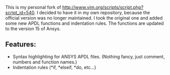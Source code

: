 This is my personal fork of http://www.vim.org/scripts/script.php?script_id=540. I decided to have it in my own repository, because the official version was no longer maintained. I took the original one and added some new APDL functions and indentation rules. The functions are updated to the version 15 of Ansys.

## Features:

* Syntax highlighting for ANSYS APDL files. (Nothing fancy, just comment, numbers and function names.)
* Indentation rules (*if, *elseif, *do, etc...)
